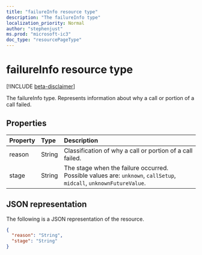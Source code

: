 ```yaml
---
title: "failureInfo resource type"
description: "The failureInfo type"
localization_priority: Normal
author: "stephenjust"
ms.prod: "microsoft-ic3"
doc_type: "resourcePageType"
---
```


# failureInfo resource type

[!INCLUDE [beta-disclaimer](../../includes/beta-disclaimer.md)]

The failureInfo type. Represents information about why a call or portion of a call failed.

## Properties

| Property     | Type        | Description |
|:-------------|:------------|:------------|
|reason|String|Classification of why a call or portion of a call failed.|
|stage|String|The stage when the failure occurred. Possible values are: `unknown`, `callSetup`, `midcall`, `unknownFutureValue`.|

## JSON representation

The following is a JSON representation of the resource.

<!-- {
  "blockType": "resource",
  "optionalProperties": [

  ],
  "@odata.type": "microsoft.graph.callRecords.failureInfo",
  "baseType": null
}-->

```json
{
  "reason": "String",
  "stage": "String"
}
```

<!-- uuid: 16cd6b66-4b1a-43a1-adaf-3a886856ed98
2019-02-04 14:57:30 UTC -->
<!-- {
  "type": "#page.annotation",
  "description": "failureInfo resource",
  "keywords": "",
  "section": "documentation",
  "tocPath": ""
}-->
